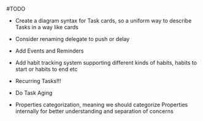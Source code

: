 #TODO

* Create a diagram syntax for Task cards, so a uniform way to describe Tasks in a way like cards

* Consider renaming delegate to push or delay

* Add Events and Reminders

* Add habit tracking system supporting different kinds of habits, habits to start or habits to end etc

* Recurring Tasks!!!

* Do Task Aging

* Properties categorization, meaning we should categorize Properties internally for better understanding and separation of concerns